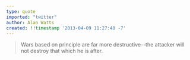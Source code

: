 ```yaml
---
type: quote
imported: "twitter"
author: Alan Watts
created: !!timestamp '2013-04-09 11:27:48 -7'
---
```

> Wars based on principle are far more destructive--the attacker will not destroy that which he is after.
